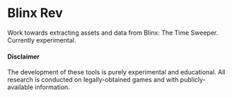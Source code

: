 # Blinx Rev
Work towards extracting assets and data from Blinx: The Time Sweeper. Currently experimental.

#### Disclaimer
The development of these tools is purely experimental and educational. All research is conducted on legally-obtained games and with publicly-available information. 
